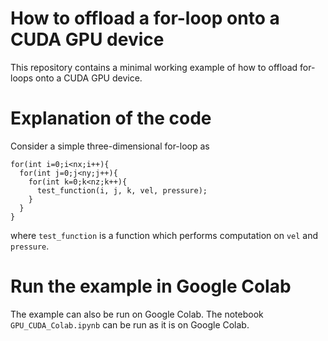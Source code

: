 # How to offload a for-loop onto a CUDA GPU device

This repository contains a minimal working example of how to offload 
for-loops onto a CUDA GPU device.

# Explanation of the code 
Consider a simple three-dimensional for-loop as   
```
for(int i=0;i<nx;i++){
  for(int j=0;j<ny;j++){
    for(int k=0;k<nz;k++){
      test_function(i, j, k, vel, pressure);
    }
  }
}
```
where ```test_function``` is a function which performs computation on ```vel``` and ```pressure```. 
 
# Run the example in Google Colab  
The example can also be run on Google Colab. The notebook ```GPU_CUDA_Colab.ipynb``` can be run as it is on Google Colab.
